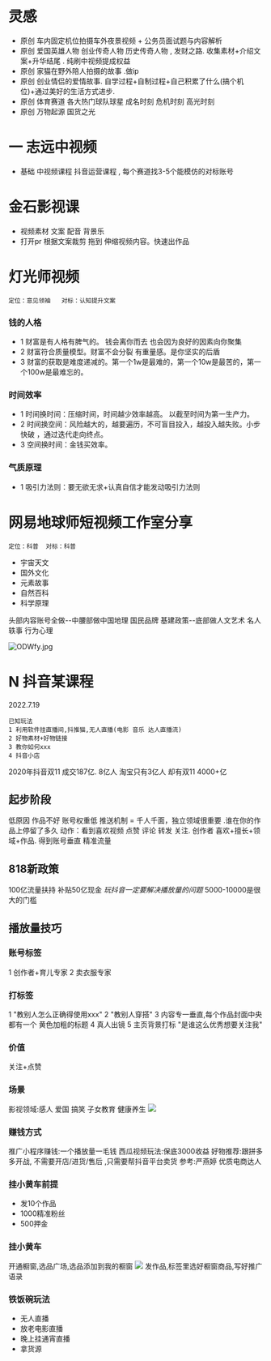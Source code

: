 # 灵感

- 原创 车内固定机位拍摄车外夜景视频 + 公务员面试题与内容解析 
- 原创 爱国英雄人物 创业传奇人物 历史传奇人物 , 发财之路. 收集素材+介绍文案+升华结尾 . 纯刷中视频提成权益
- 原创 家猫在野外陪人拍摄的故事 .做ip
- 原创 创业情侣的爱情故事. 自学过程+自制过程+自己积累了什么(搞个机位)+通过美好的生活方式进步.
- 原创 体育赛道 各大热门球队球星 成名时刻 危机时刻 高光时刻
- 原创 万物起源 国货之光

# 一 志远中视频
- 基础 中视频课程 抖音运营课程 , 每个赛道找3-5个能模仿的对标账号

# 金石影视课
- 视频素材 文案 配音 背景乐
- 打开pr 根据文案裁剪 拖到 伸缩视频内容。快速出作品

# 灯光师视频
    定位：意见领袖   对标：认知提升文案



### 钱的人格
- 1 财富是有人格有脾气的。 钱会离你而去 也会因为良好的因素向你聚集
- 2 财富符合质量模型。财富不会分裂 有重量感。是你坚实的后盾
- 3 财富的获取是难度递减的。第一个1w是最难的，第一个10w是最苦的，第一个100w是最难忘的。

### 时间效率
- 1 时间换时间：压缩时间，时间越少效率越高。 以截至时间为第一生产力。
- 2 时间换空间：风险越大的，越要遍历，不可盲目投入，越投入越失败。小步快破 ，通过迭代走向终点。
- 3 空间换时间：金钱买效率。

### 气质原理
- 1 吸引力法则：要无欲无求+认真自信才能发动吸引力法则

# 网易地球师短视频工作室分享
    定位：科普  对标：科普
- 宇宙天文
- 国外文化
- 元素故事
- 自然百科
- 科学原理

头部内容账号全做--中腰部做中国地理 国民品牌 基建政策--底部做人文艺术 名人轶事 行为心理

![ODWfy.jpg](https://s1.328888.xyz/2022/08/02/ODWfy.jpg)
# N 抖音某课程
2022.7.19
    
    已知玩法
    1 利用软件挂直播间,抖推猫,无人直播(电影 音乐 达人直播流)
    2 好物素材+好物链接
    3 教你如何xxx
    4 抖音小店

2020年抖音双11 成交187亿. 8亿人
淘宝只有3亿人 却有双11 4000+亿

## 起步阶段
低原因 作品不好 账号权重低
推送机制 = 千人千面，独立领域很重要 .谁在你的作品上停留了多久 
动作：看到喜欢视频 点赞 评论 转发 关注.  创作者 喜欢+擅长+领域+作品. 得到账号垂直 精准流量

## 818新政策
100亿流量扶持
补贴50亿现金
*玩抖音一定要解决播放量的问题*  5000-10000是很大的门槛

## 播放量技巧
### 账号标签
1 创作者+育儿专家
2 卖衣服专家
### 打标签
1 "教别人怎么正确得使用xxx"
2 "教别人穿搭"
3 内容专一垂直,每个作品封面中央都有一个 黄色加粗的标题
4 真人出镜
5 主页背景打标  "是谁这么优秀想要关注我"
### 价值
关注+点赞

### 场景
影视领域:感人 爱国 搞笑 子女教育 健康养生
![](https://tva1.sinaimg.cn/large/e6c9d24ely1h45c7rvk5ej20ir0bw3zg.jpg)
### 赚钱方式
推广小程序赚钱:一个播放量一毛钱
西瓜视频玩法:保底3000收益
好物推荐:跟拼多多开战, 不需要开店/进货/售后 ,只需要帮抖音平台卖货
参考:严燕婷 优质电商达人

### 挂小黄车前提
- 发10个作品
- 1000精准粉丝
- 500押金
### 挂小黄车
开通橱窗,选品广场,选品添加到我的橱窗
![](https://tva1.sinaimg.cn/large/e6c9d24ely1h4cahj7as4j20ct04ydg3.jpg)
发作品,标签里选好橱窗商品,写好推广语录
### 铁饭碗玩法
- 无人直播
- 放老电影直播
- 晚上挂通宵直播
- 拿货源